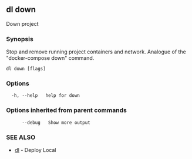## dl down

Down project

### Synopsis

Stop and remove running project containers and network.
Analogue of the "docker-compose down" command.

```
dl down [flags]
```

### Options

```
  -h, --help   help for down
```

### Options inherited from parent commands

```
      --debug   Show more output
```

### SEE ALSO

* [dl](dl.md)     - Deploy Local

